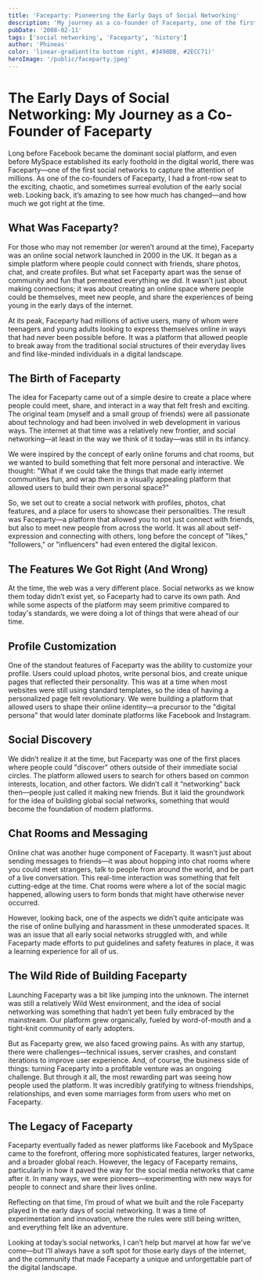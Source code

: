 ```yaml
---
title: 'Faceparty: Pioneering the Early Days of Social Networking'
description: 'My journey as a co-founder of Faceparty, one of the first social networks'
pubDate: '2008-02-11'
tags: ['social networking', 'Faceparty', 'history']
author: 'Phineas'
color: 'linear-gradient(to bottom right, #3498DB, #2ECC71)'
heroImage: '/public/faceparty.jpeg'
---
```


# The Early Days of Social Networking: My Journey as a Co-Founder of Faceparty

Long before Facebook became the dominant social platform, and even before MySpace established its early foothold in the digital world, there was Faceparty—one of the first social networks to capture the attention of millions. As one of the co-founders of Faceparty, I had a front-row seat to the exciting, chaotic, and sometimes surreal evolution of the early social web. Looking back, it’s amazing to see how much has changed—and how much we got right at the time.

## What Was Faceparty?
For those who may not remember (or weren’t around at the time), Faceparty was an online social network launched in 2000 in the UK. It began as a simple platform where people could connect with friends, share photos, chat, and create profiles. But what set Faceparty apart was the sense of community and fun that permeated everything we did. It wasn’t just about making connections; it was about creating an online space where people could be themselves, meet new people, and share the experiences of being young in the early days of the internet.

At its peak, Faceparty had millions of active users, many of whom were teenagers and young adults looking to express themselves online in ways that had never been possible before. It was a platform that allowed people to break away from the traditional social structures of their everyday lives and find like-minded individuals in a digital landscape.

## The Birth of Faceparty
The idea for Faceparty came out of a simple desire to create a place where people could meet, share, and interact in a way that felt fresh and exciting. The original team (myself and a small group of friends) were all passionate about technology and had been involved in web development in various ways. The internet at that time was a relatively new frontier, and social networking—at least in the way we think of it today—was still in its infancy.

We were inspired by the concept of early online forums and chat rooms, but we wanted to build something that felt more personal and interactive. We thought: "What if we could take the things that made early internet communities fun, and wrap them in a visually appealing platform that allowed users to build their own personal space?"

So, we set out to create a social network with profiles, photos, chat features, and a place for users to showcase their personalities. The result was Faceparty—a platform that allowed you to not just connect with friends, but also to meet new people from across the world. It was all about self-expression and connecting with others, long before the concept of "likes," "followers," or "influencers" had even entered the digital lexicon.

## The Features We Got Right (And Wrong)
At the time, the web was a very different place. Social networks as we know them today didn’t exist yet, so Faceparty had to carve its own path. And while some aspects of the platform may seem primitive compared to today's standards, we were doing a lot of things that were ahead of our time.

## Profile Customization
One of the standout features of Faceparty was the ability to customize your profile. Users could upload photos, write personal bios, and create unique pages that reflected their personality. This was at a time when most websites were still using standard templates, so the idea of having a personalized page felt revolutionary. We were building a platform that allowed users to shape their online identity—a precursor to the "digital persona" that would later dominate platforms like Facebook and Instagram.

## Social Discovery
We didn’t realize it at the time, but Faceparty was one of the first places where people could "discover" others outside of their immediate social circles. The platform allowed users to search for others based on common interests, location, and other factors. We didn’t call it “networking” back then—people just called it making new friends. But it laid the groundwork for the idea of building global social networks, something that would become the foundation of modern platforms.

## Chat Rooms and Messaging
Online chat was another huge component of Faceparty. It wasn’t just about sending messages to friends—it was about hopping into chat rooms where you could meet strangers, talk to people from around the world, and be part of a live conversation. This real-time interaction was something that felt cutting-edge at the time. Chat rooms were where a lot of the social magic happened, allowing users to form bonds that might have otherwise never occurred.

However, looking back, one of the aspects we didn’t quite anticipate was the rise of online bullying and harassment in these unmoderated spaces. It was an issue that all early social networks struggled with, and while Faceparty made efforts to put guidelines and safety features in place, it was a learning experience for all of us.

## The Wild Ride of Building Faceparty
Launching Faceparty was a bit like jumping into the unknown. The internet was still a relatively Wild West environment, and the idea of social networking was something that hadn’t yet been fully embraced by the mainstream. Our platform grew organically, fueled by word-of-mouth and a tight-knit community of early adopters.

But as Faceparty grew, we also faced growing pains. As with any startup, there were challenges—technical issues, server crashes, and constant iterations to improve user experience. And, of course, the business side of things: turning Faceparty into a profitable venture was an ongoing challenge. But through it all, the most rewarding part was seeing how people used the platform. It was incredibly gratifying to witness friendships, relationships, and even some marriages form from users who met on Faceparty.

## The Legacy of Faceparty
Faceparty eventually faded as newer platforms like Facebook and MySpace came to the forefront, offering more sophisticated features, larger networks, and a broader global reach. However, the legacy of Faceparty remains, particularly in how it paved the way for the social media networks that came after it. In many ways, we were pioneers—experimenting with new ways for people to connect and share their lives online.

Reflecting on that time, I’m proud of what we built and the role Faceparty played in the early days of social networking. It was a time of experimentation and innovation, where the rules were still being written, and everything felt like an adventure.

Looking at today’s social networks, I can’t help but marvel at how far we've come—but I’ll always have a soft spot for those early days of the internet, and the community that made Faceparty a unique and unforgettable part of the digital landscape.